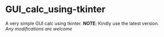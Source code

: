 # GUI_calc_using-tkinter
A very simple GUI calc using tkinter.
__NOTE__: Kindly use the latest version.
_Any modifications are welcome_
